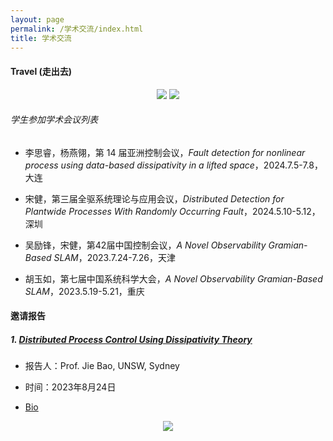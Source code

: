 ```yaml
---
layout: page
permalink: /学术交流/index.html
title: 学术交流 
---
```


#### Travel (走出去)

<div align="center">
<img src="https://usst-lilab.github.io/images/学术交流/map2.png">
<img src="https://usst-lilab.github.io/images/学术交流/map1.png">
</div>


###### 学生参加学术会议列表

- 李思睿，杨燕翎，第 14 届亚洲控制会议，*Fault detection for nonlinear process using data-based dissipativity in a lifted space*，2024.7.5-7.8，大连

- 宋健，第三届全驱系统理论与应用会议，*Distributed Detection for Plantwide Processes With Randomly Occurring Fault*，2024.5.10-5.12，深圳

- 吴励锋，宋健，第42届中国控制会议，*A Novel Observability Gramian-Based SLAM*，2023.7.24-7.26，天津

- 胡玉如，第七届中国系统科学大会，*A Novel Observability Gramian-Based SLAM*，2023.5.19-5.21，重庆

#### 邀请报告

##### 1. [Distributed Process Control Using Dissipativity Theory](https://lxy.usst.edu.cn/2023/0823/c6729a304218/page.htm)

- 报告人：Prof. Jie Bao, UNSW, Sydney

- 时间：2023年8月24日

- [Bio](https://research.unsw.edu.au/people/professor-jie-bao)

<div align="center">
<img src="https://usst-lilab.github.io/images/1.jpg">
</div>
